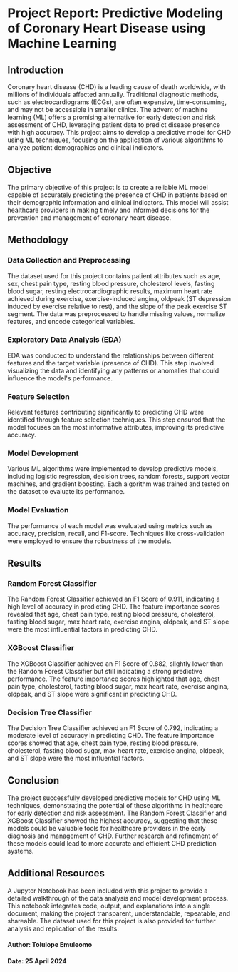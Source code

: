 # Project Report: Predictive Modeling of Coronary Heart Disease using Machine Learning

## Introduction

Coronary heart disease (CHD) is a leading cause of death worldwide, with millions of individuals affected annually. Traditional diagnostic methods, such as electrocardiograms (ECGs), are often expensive, time-consuming, and may not be accessible in smaller clinics. The advent of machine learning (ML) offers a promising alternative for early detection and risk assessment of CHD, leveraging patient data to predict disease presence with high accuracy. This project aims to develop a predictive model for CHD using ML techniques, focusing on the application of various algorithms to analyze patient demographics and clinical indicators.

## Objective

The primary objective of this project is to create a reliable ML model capable of accurately predicting the presence of CHD in patients based on their demographic information and clinical indicators. This model will assist healthcare providers in making timely and informed decisions for the prevention and management of coronary heart disease.

## Methodology

### Data Collection and Preprocessing

The dataset used for this project contains patient attributes such as age, sex, chest pain type, resting blood pressure, cholesterol levels, fasting blood sugar, resting electrocardiographic results, maximum heart rate achieved during exercise, exercise-induced angina, oldpeak (ST depression induced by exercise relative to rest), and the slope of the peak exercise ST segment. The data was preprocessed to handle missing values, normalize features, and encode categorical variables.

### Exploratory Data Analysis (EDA)

EDA was conducted to understand the relationships between different features and the target variable (presence of CHD). This step involved visualizing the data and identifying any patterns or anomalies that could influence the model's performance.

### Feature Selection

Relevant features contributing significantly to predicting CHD were identified through feature selection techniques. This step ensured that the model focuses on the most informative attributes, improving its predictive accuracy.

### Model Development

Various ML algorithms were implemented to develop predictive models, including logistic regression, decision trees, random forests, support vector machines, and gradient boosting. Each algorithm was trained and tested on the dataset to evaluate its performance.

### Model Evaluation

The performance of each model was evaluated using metrics such as accuracy, precision, recall, and F1-score. Techniques like cross-validation were employed to ensure the robustness of the models.

## Results

### Random Forest Classifier

The Random Forest Classifier achieved an F1 Score of 0.911, indicating a high level of accuracy in predicting CHD. The feature importance scores revealed that age, chest pain type, resting blood pressure, cholesterol, fasting blood sugar, max heart rate, exercise angina, oldpeak, and ST slope were the most influential factors in predicting CHD.

### XGBoost Classifier

The XGBoost Classifier achieved an F1 Score of 0.882, slightly lower than the Random Forest Classifier but still indicating a strong predictive performance. The feature importance scores highlighted that age, chest pain type, cholesterol, fasting blood sugar, max heart rate, exercise angina, oldpeak, and ST slope were significant in predicting CHD.

### Decision Tree Classifier

The Decision Tree Classifier achieved an F1 Score of 0.792, indicating a moderate level of accuracy in predicting CHD. The feature importance scores showed that age, chest pain type, resting blood pressure, cholesterol, fasting blood sugar, max heart rate, exercise angina, oldpeak, and ST slope were the most influential factors.

## Conclusion

The project successfully developed predictive models for CHD using ML techniques, demonstrating the potential of these algorithms in healthcare for early detection and risk assessment. The Random Forest Classifier and XGBoost Classifier showed the highest accuracy, suggesting that these models could be valuable tools for healthcare providers in the early diagnosis and management of CHD. Further research and refinement of these models could lead to more accurate and efficient CHD prediction systems.

## Additional Resources

A Jupyter Notebook has been included with this project to provide a detailed walkthrough of the data analysis and model development process. This notebook integrates code, output, and explanations into a single document, making the project transparent, understandable, repeatable, and shareable. The dataset used for this project is also provided for further analysis and replication of the results.

#### Author: Tolulope Emuleomo
#### Date: 25 April 2024
